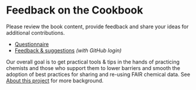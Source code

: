 # Feedback on the Cookbook

Please review the book content, provide feedback and share your ideas for additional contributions. 
* [Questionnaire](https://forms.gle/mnPiXpnWwf7928wi9) 
* [Feedback & suggestions](https://github.com/IUPAC/WFChemCookbook/issues/new/choose) *(with GitHub login)* 

Our overall goal is to get practical tools & tips in the hands of practicing chemists and those who support them to 
lower barriers and smooth the adoption of best practices for sharing and re-using FAIR chemical data. 
See [About this project](https://iupac.github.io/WFChemCookbook/about.html) for more background. 
